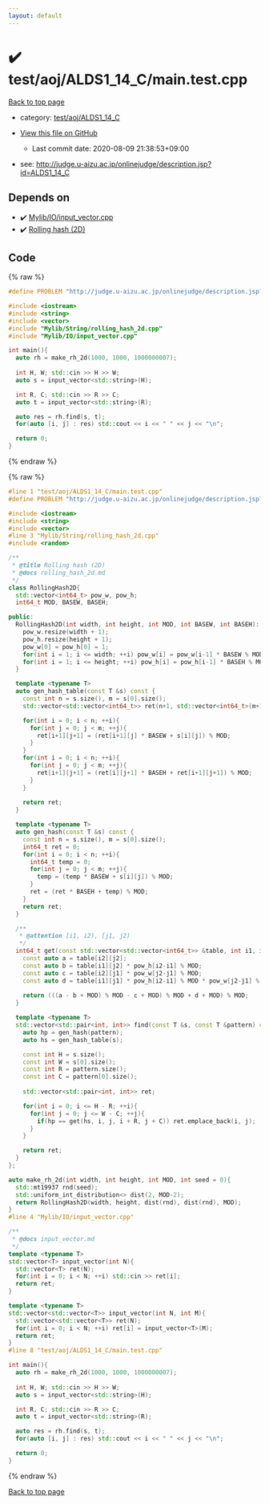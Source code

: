 ```yaml
---
layout: default
---
```


<!-- mathjax config similar to math.stackexchange -->
<script type="text/javascript" async
  src="https://cdnjs.cloudflare.com/ajax/libs/mathjax/2.7.5/MathJax.js?config=TeX-MML-AM_CHTML">
</script>
<script type="text/x-mathjax-config">
  MathJax.Hub.Config({
    TeX: { equationNumbers: { autoNumber: "AMS" }},
    tex2jax: {
      inlineMath: [ ['$','$'] ],
      processEscapes: true
    },
    "HTML-CSS": { matchFontHeight: false },
    displayAlign: "left",
    displayIndent: "2em"
  });
</script>

<script type="text/javascript" src="https://cdnjs.cloudflare.com/ajax/libs/jquery/3.4.1/jquery.min.js"></script>
<script src="https://cdn.jsdelivr.net/npm/jquery-balloon-js@1.1.2/jquery.balloon.min.js" integrity="sha256-ZEYs9VrgAeNuPvs15E39OsyOJaIkXEEt10fzxJ20+2I=" crossorigin="anonymous"></script>
<script type="text/javascript" src="../../../../assets/js/copy-button.js"></script>
<link rel="stylesheet" href="../../../../assets/css/copy-button.css" />


# :heavy_check_mark: test/aoj/ALDS1_14_C/main.test.cpp

<a href="../../../../index.html">Back to top page</a>

* category: <a href="../../../../index.html#4663ce58de854a9b7b2acb9ce1fd08fb">test/aoj/ALDS1_14_C</a>
* <a href="{{ site.github.repository_url }}/blob/master/test/aoj/ALDS1_14_C/main.test.cpp">View this file on GitHub</a>
    - Last commit date: 2020-08-09 21:38:53+09:00


* see: <a href="http://judge.u-aizu.ac.jp/onlinejudge/description.jsp?id=ALDS1_14_C">http://judge.u-aizu.ac.jp/onlinejudge/description.jsp?id=ALDS1_14_C</a>


## Depends on

* :heavy_check_mark: <a href="../../../../library/Mylib/IO/input_vector.cpp.html">Mylib/IO/input_vector.cpp</a>
* :heavy_check_mark: <a href="../../../../library/Mylib/String/rolling_hash_2d.cpp.html">Rolling hash (2D)</a>


## Code

<a id="unbundled"></a>
{% raw %}
```cpp
#define PROBLEM "http://judge.u-aizu.ac.jp/onlinejudge/description.jsp?id=ALDS1_14_C"

#include <iostream>
#include <string>
#include <vector>
#include "Mylib/String/rolling_hash_2d.cpp"
#include "Mylib/IO/input_vector.cpp"

int main(){
  auto rh = make_rh_2d(1000, 1000, 1000000007);
  
  int H, W; std::cin >> H >> W;
  auto s = input_vector<std::string>(H);

  int R, C; std::cin >> R >> C;
  auto t = input_vector<std::string>(R);

  auto res = rh.find(s, t);
  for(auto [i, j] : res) std::cout << i << " " << j << "\n";

  return 0;
}

```
{% endraw %}

<a id="bundled"></a>
{% raw %}
```cpp
#line 1 "test/aoj/ALDS1_14_C/main.test.cpp"
#define PROBLEM "http://judge.u-aizu.ac.jp/onlinejudge/description.jsp?id=ALDS1_14_C"

#include <iostream>
#include <string>
#include <vector>
#line 3 "Mylib/String/rolling_hash_2d.cpp"
#include <random>

/**
 * @title Rolling hash (2D)
 * @docs rolling_hash_2d.md
 */
class RollingHash2D{
  std::vector<int64_t> pow_w, pow_h;
  int64_t MOD, BASEW, BASEH;

public:
  RollingHash2D(int width, int height, int MOD, int BASEW, int BASEH): MOD(MOD), BASEW(BASEW), BASEH(BASEH){
    pow_w.resize(width + 1);
    pow_h.resize(height + 1);
    pow_w[0] = pow_h[0] = 1;
    for(int i = 1; i <= width; ++i) pow_w[i] = pow_w[i-1] * BASEW % MOD;
    for(int i = 1; i <= height; ++i) pow_h[i] = pow_h[i-1] * BASEH % MOD;
  }

  template <typename T>
  auto gen_hash_table(const T &s) const {
    const int n = s.size(), m = s[0].size();
    std::vector<std::vector<int64_t>> ret(n+1, std::vector<int64_t>(m+1));

    for(int i = 0; i < n; ++i){
      for(int j = 0; j < m; ++j){
        ret[i+1][j+1] = (ret[i+1][j] * BASEW + s[i][j]) % MOD;
      }
    }
    for(int i = 0; i < n; ++i){
      for(int j = 0; j < m; ++j){
        ret[i+1][j+1] = (ret[i][j+1] * BASEH + ret[i+1][j+1]) % MOD;
      }
    }
    
    return ret;
  }

  template <typename T>
  auto gen_hash(const T &s) const {
    const int n = s.size(), m = s[0].size();
    int64_t ret = 0;
    for(int i = 0; i < n; ++i){
      int64_t temp = 0;
      for(int j = 0; j < m; ++j){
        temp = (temp * BASEW + s[i][j]) % MOD;
      }
      ret = (ret * BASEH + temp) % MOD;
    }
    return ret;
  }

  /**
   * @attention [i1, i2), [j1, j2)
   */
  int64_t get(const std::vector<std::vector<int64_t>> &table, int i1, int j1, int i2, int j2) const {
    const auto a = table[i2][j2];
    const auto b = table[i1][j2] * pow_h[i2-i1] % MOD;
    const auto c = table[i2][j1] * pow_w[j2-j1] % MOD;
    const auto d = table[i1][j1] * pow_h[i2-i1] % MOD * pow_w[j2-j1] % MOD;
    
    return (((a - b + MOD) % MOD - c + MOD) % MOD + d + MOD) % MOD;
  }

  template <typename T>
  std::vector<std::pair<int, int>> find(const T &s, const T &pattern) const {
    auto hp = gen_hash(pattern);
    auto hs = gen_hash_table(s);

    const int H = s.size();
    const int W = s[0].size();
    const int R = pattern.size();
    const int C = pattern[0].size();
    
    std::vector<std::pair<int, int>> ret;

    for(int i = 0; i <= H - R; ++i){
      for(int j = 0; j <= W - C; ++j){
        if(hp == get(hs, i, j, i + R, j + C)) ret.emplace_back(i, j);
      }
    }

    return ret;
  }
};

auto make_rh_2d(int width, int height, int MOD, int seed = 0){
  std::mt19937 rnd(seed);
  std::uniform_int_distribution<> dist(2, MOD-2);
  return RollingHash2D(width, height, dist(rnd), dist(rnd), MOD);
}
#line 4 "Mylib/IO/input_vector.cpp"

/**
 * @docs input_vector.md
 */
template <typename T>
std::vector<T> input_vector(int N){
  std::vector<T> ret(N);
  for(int i = 0; i < N; ++i) std::cin >> ret[i];
  return ret;
}

template <typename T>
std::vector<std::vector<T>> input_vector(int N, int M){
  std::vector<std::vector<T>> ret(N);
  for(int i = 0; i < N; ++i) ret[i] = input_vector<T>(M);
  return ret;
}
#line 8 "test/aoj/ALDS1_14_C/main.test.cpp"

int main(){
  auto rh = make_rh_2d(1000, 1000, 1000000007);
  
  int H, W; std::cin >> H >> W;
  auto s = input_vector<std::string>(H);

  int R, C; std::cin >> R >> C;
  auto t = input_vector<std::string>(R);

  auto res = rh.find(s, t);
  for(auto [i, j] : res) std::cout << i << " " << j << "\n";

  return 0;
}

```
{% endraw %}

<a href="../../../../index.html">Back to top page</a>

